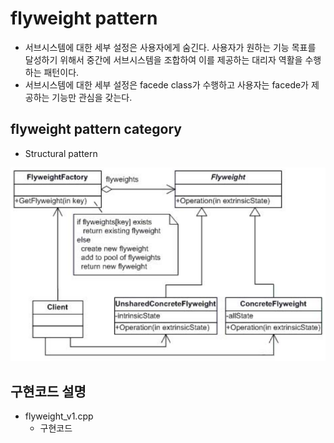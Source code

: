 # flyweight pattern
* 서브시스템에 대한 세부 설정은 사용자에게 숨긴다. 사용자가 원하는 기능 목표를 달성하기 위해서 중간에 서브시스템을 조합하여 이를 제공하는 대리자 역활을 수행하는 패턴이다. 
* 서브시스템에 대한 세부 설정은 facede class가 수행하고 사용자는 facede가 제공하는 기능만 관심을 갖는다.

## flyweight pattern category
* Structural pattern

![flyweight](/docs/images/flyweight.png)

## 구현코드 설명
* flyweight_v1.cpp
	* 구현코드